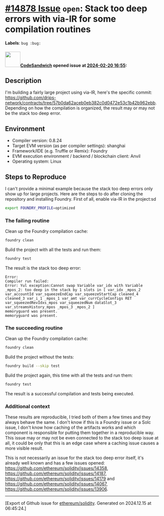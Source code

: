 # [\#14878 Issue](https://github.com/ethereum/solidity/issues/14878) `open`: Stack too deep errors with via-IR for some compilation routines
**Labels**: `bug :bug:`


#### <img src="https://avatars.githubusercontent.com/u/26183680?u=3eb030f3ea719355ecd143c4e45c09051e0cf6a3&v=4" width="50">[CodeSandwich](https://github.com/CodeSandwich) opened issue at [2024-02-20 16:55](https://github.com/ethereum/solidity/issues/14878):

## Description

I'm building a fairly large project using via-IR, here's the specific commit: https://github.com/drips-network/contracts/tree/57b0da62aceb0eb382c0d0472e53c1b42b962ebb. Depending on how the compilation is organized, the result may or may not be the stack too deep error.

## Environment

- Compiler version: 0.8.24
- Target EVM version (as per compiler settings):  shanghai
- Framework/IDE (e.g. Truffle or Remix): Foundry
- EVM execution environment / backend / blockchain client: Anvil
- Operating system: Linux

## Steps to Reproduce

I can't provide a minimal example because the stack too deep errors only show up for large projects. Here are the steps to do after cloning the repository and installing Foundry. First of all, enable via-IR in the project:sd

```bash
export FOUNDRY_PROFILE=optimized
```

### The failing routine

Clean up the Foundry compilation cache:
```bash
foundry clean
```

Build the project with all the tests and run them:
```bash
foundry test
```

The result is the stack too deep error:
```
Error: 
Compiler run failed:
Error: Yul exception:Cannot swap Variable var_idx with Variable _mpos_2: too deep in the stack by 1 slots in [ var_idx _mpos_2 var_accountId var_squeezeEndCap var_squeezeStartCap cleaned_4 cleaned_3 var_i_1 _mpos_1 var_amt var_currCycleConfigs RET var_squeezedRevIdxs_mpos var_squeezedNum dataSlot_3 var_streamsHistory_mpos _mpos_3 _mpos_2 ]
memoryguard was present.
memoryguard was present.
```

### The succeeding routine

Clean up the Foundry compilation cache:
```bash
foundry clean
```

Build the project without the tests:
```bash
foundry build --skip test
```

Build the project again, this time with all the tests and run them:
```bash
foundry test
```

The result is a successful compilation and tests being executed.

### Additional context

These results are reproducible, I tried both of them a few times and they always behave the same. I don't know if this is a Foundry issue or a Solc issue, I don't know how caching of the artifacts works and which component is responsible for putting them together in a reproducible way. This issue may or may not be even connected to the stack too deep issue at all, it could be only that this is an edge case where a caching issue causes a more visible result.

This is not necessarily an issue for the stack too deep error itself, it's already well known and has a few issues opened: https://github.com/ethereum/solidity/issues/14358, https://github.com/ethereum/solidity/issues/14187, https://github.com/ethereum/solidity/issues/14179 and https://github.com/ethereum/solidity/issues/14067, https://github.com/ethereum/solidity/issues/13906.




-------------------------------------------------------------------------------



[Export of Github issue for [ethereum/solidity](https://github.com/ethereum/solidity). Generated on 2024.12.15 at 06:45:24.]
